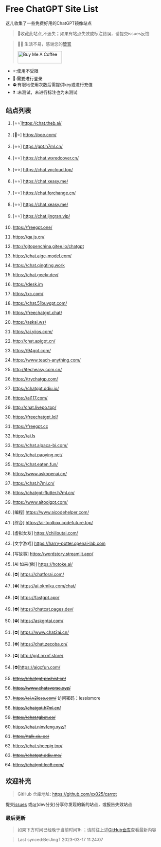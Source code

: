 # Free ChatGPT Site List

这儿收集了一些免费好用的ChatGPT镜像站点
> 🤭收藏此站点,不迷失；如果有站点失效或标注错误，请提交issues反馈

> 🧡🧡 生活不易，感谢您的[赞赏](https://xx025.github.io/pages/zs/)
>
><a href="https://xx025.github.io/pages/zs/" target="_blank"><img src="https://cdn.buymeacoffee.com/buttons/v2/default-blue.png" alt="Buy Me A Coffee" style="height: 40px !important;width: 145px !important;" ></a>

- ⭐:使用不受限
- 🔑:需要进行登录
- ⛔:有限地使用次数后需提供key或进行充值
- ❓ :未测试，未进行标注也为未测试

## 站点列表

1. [⭐⭐]https://chat.theb.ai/

2. [🔑⭐] https://poe.com/

3. [⭐⭐] https://gpt.h7ml.cn/

4. [⭐⭐] https://chat.wxredcover.cn/

5. [⭐⭐] https://chat.yqcloud.top/

6. [⭐⭐] https://chat.xeasy.me/

7. [⭐⭐] https://chat.forchange.cn/

8. [⭐⭐] https://chat.xeasy.me/

9. [⭐⭐] https://chat.jingran.vip/

10. https://freegpt.one/

11. https://qa.js.cn/

12. http://gitopenchina.gitee.io/chatgpt

13. https://chat.aigc-model.com/

14. https://chat.qingting.work

15. https://chat.geekr.dev/

16. https://desk.im

17. https://xc.com/

18. https://chat.51buygpt.com/

19. https://freechatgpt.chat/

20. https://askai.ws/

21. https://ai.yiios.com/

22. http://chat.apigpt.cn/

23. https://94gpt.com/

24. https://www.teach-anything.com/

25. http://itecheasy.com.cn/

26. https://trychatgp.com/

27. https://chatgpt.ddiu.io/

28. https://ai117.com/

29. http://chat.livepo.top/

30. https://freechatgpt.lol/

31. https://freegpt.cc

32. https://ai.ls

33. https://chat.alpaca-bi.com/

34. https://chat.paoying.net/

35. https://chat.eaten.fun/

36. https://www.askopenai.cn/

37. https://chat.h7ml.cn/

38. https://chatgpt-flutter.h7ml.cn/

39. https://www.aitoolgpt.com/

40. [编程] https://www.aicodehelper.com/

41. [综合] https://ai-toolbox.codefuture.top/

42. [虚拟女友] https://chilloutai.com/

43. [文字游戏] https://harry-potter.openai-lab.com

44. [写故事] https://wordstory.streamlit.app/

45. [AI 如来(佛)] https://hotoke.ai/

46. [⛔] https://chatforai.com/

47. [⛔] https://ai.okmiku.com/chat/

48. [⛔] https://fastgpt.app/

49. [⛔] https://chatcat.pages.dev/

50. [⛔] https://askgptai.com/

51. [⛔] https://www.chat2ai.cn/

52. [⛔] https://chat.zecoba.cn/

53. [⛔] http://gpt.mxnf.store/

54. [⛔]https://aigcfun.com/

55. ~~https://chatgpt.poshist.cn/~~

56. ~~https://www.chatsverse.xyz/~~

57. ~~https://ai.v2less.com/~~ 访问密码：lessismore

58. ~~https://chatgpt.h7ml.cn/~~

59. ~~https://chat.tgbot.co/~~

60. ~~https://chat.ninvfeng.xyz/!~~

61. ~~https://talk.xiu.ee/~~

62. ~~https://chat.sheepig.top/~~

63. ~~https://chatgpt.ddiu.me/~~

64. ~~https://chatgpt.lcc8.com/~~

## 欢迎补充

> GitHub 仓库地址: https://github.com/xx025/carrot

提交[issues](https://github.com/xx025/carrot/issues)
或[pr](https://github.com/xx025/carrot/blob/dev/develop.md#向dev分支提交更改)(dev分支)分享你发现的新的站点，或报告失效站点

### 最后更新

> 如果下方时间已经晚于当前时间1h ；请前往上述[GitHub仓库](https://github.com/xx025/carrot)查看最新内容
> 

>Last synced:BeiJingT 2023-03-17 11:24:07
